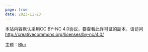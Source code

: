 ```yaml
---
page: true
date: 2023-11-23
---
```


本站内容默认采用CC BY-NC 4.0协议，要查看此许可证的副本，请访问 http://creativecommons.org/licenses/by-nc/4.0/

主题：[Blur](https://github.com/Jazee6/vitepress-theme-blur)
